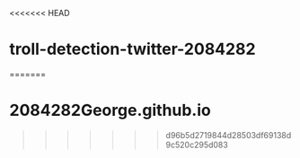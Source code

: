 <<<<<<< HEAD
# troll-detection-twitter-2084282

=======
# 2084282George.github.io
>>>>>>> d96b5d2719844d28503df69138d9c520c295d083
